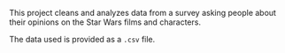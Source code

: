 This project cleans and analyzes data from a survey asking people about their opinions on the Star Wars films and characters. 

The data used is provided as a `.csv` file. 
